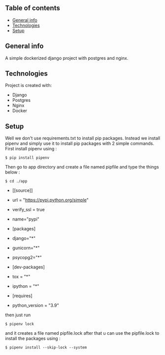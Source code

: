 ## Table of contents
* [General info](#general-info)
* [Technologies](#technologies)
* [Setup](#setup)

## General info
A simple dockerized django project with postgres and nginx.
	
## Technologies
Project is created with:
* Django
* Postgres
* Nginx
* Docker

## Setup
Well we don't use requirements.txt to install pip packages.
Instead we install pipenv and simply use it to install pip packages with 2 simple commands.
First install pipenv using :
```
$ pip install pipenv 
```
Then go to app directory and create a file named pipfile and type the things below :
```
$ cd ./app
```
* [[source]]

* url = "https://pypi.python.org/simple"
* verify_ssl = true
* name="pypi"


* [packages]

* django="*"
* gunicorn="*"
* psycopg2="*"

* [dev-packages]

* tox = "*"
* ipython = "*"

* [requires]

* python_version = "3.9"

then just run 
```
$ pipenv lock 
```
and it creates a file named pipfile.lock
after that u can use the pipfile.lock to install the packages using :
```
$ pipenv install --skip-lock --system
```
